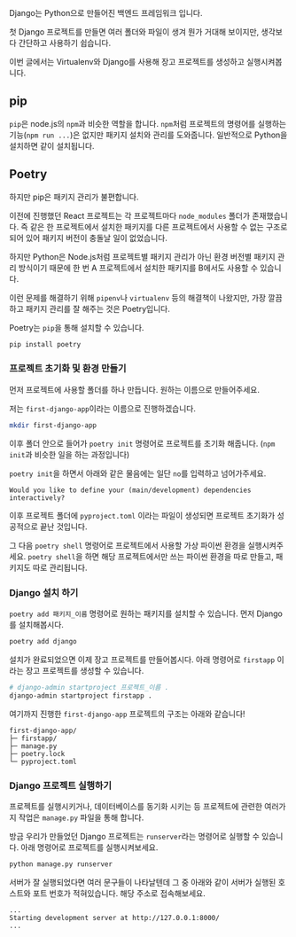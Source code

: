Django는 Python으로 만들어진 백엔드 프레임워크 입니다.

첫 Django 프로젝트를 만들면 여러 폴더와 파일이 생겨 뭔가 거대해 보이지만, 생각보다 간단하고 사용하기 쉽습니다.

이번 글에서는 Virtualenv와 Django를 사용해 장고 프로젝트를 생성하고 실행시켜봅니다.

## pip

`pip`은 node.js의 `npm`과 비슷한 역할을 합니다. `npm`처럼 프로젝트의 명령어를 실행하는 기능(`npm run ...`)은 없지만 패키지 설치와 관리를 도와줍니다. 일반적으로 Python을 설치하면 같이 설치됩니다.

## Poetry
 
하지만 pip은 패키지 관리가 불편합니다.

이전에 진행했던 React 프로젝트는 각 프로젝트마다 `node_modules` 폴더가 존재했습니다. 즉 같은 한 프로젝트에서 설치한 패키지를 다른 프로젝트에서 사용할 수 없는 구조로 되어 있어 패키지 버전이 충돌날 일이 없었습니다.

하지만 Python은 Node.js처럼 프로젝트별 패키지 관리가 아닌 환경 버전별 패키지 관리 방식이기 때문에 한 번 A 프로젝트에서 설치한 패키지를 B에서도 사용할 수 있습니다.

이런 문제를 해결하기 위해 `pipenv`나 `virtualenv` 등의 해결책이 나왔지만, 가장 깔끔하고 패키지 관리를 잘 해주는 것은 Poetry입니다.

Poetry는 `pip`을 통해 설치할 수 있습니다.

```sh
pip install poetry
```

### 프로젝트 초기화 및 환경 만들기

먼저 프로젝트에 사용할 폴더를 하나 만듭니다. 원하는 이름으로 만들어주세요.

저는 `first-django-app`이라는 이름으로 진행하겠습니다.

```sh
mkdir first-django-app
```

이후 폴더 안으로 들어가 `poetry init` 명령어로 프로젝트를 초기화 해줍니다. (`npm init`과 비슷한 일을 하는 과정입니다)

`poetry init`을 하면서 아래와 같은 물음에는 일단 `no`를 입력하고 넘어가주세요.
```
Would you like to define your (main/development) dependencies interactively?
```

이후 프로젝트 폴더에 `pyproject.toml` 이라는 파일이 생성되면 프로젝트 초기화가 성공적으로 끝난 것입니다.

그 다음 `poetry shell` 명령어로 프로젝트에서 사용할 가상 파이썬 환경을 실행시켜주세요. `poetry shell`을 하면 해당 프로젝트에서만 쓰는 파이썬 환경을 따로 만들고, 패키지도 따로 관리됩니다.

### Django 설치 하기

`poetry add 패키지_이름` 명령어로 원하는 패키지를 설치할 수 있습니다. 먼저 Django를 설치해봅시다.

```sh
poetry add django
```

설치가 완료되었으면 이제 장고 프로젝트를 만들어봅시다. 아래 명령어로 `firstapp` 이라는 장고 프로젝트를 생성할 수 있습니다.

```sh
# django-admin startproject 프로젝트_이름 .
django-admin startproject firstapp .
```

여기까지 진행한 `first-django-app` 프로젝트의 구조는 아래와 같습니다!
```
first-django-app/
├─ firstapp/
├─ manage.py
├─ poetry.lock
└─ pyproject.toml
```

### Django 프로젝트 실행하기

프로젝트를 실행시키거나, 데이터베이스를 동기화 시키는 등 프로젝트에 관련한 여러가지 작업은 `manage.py` 파일을 통해 합니다.

방금 우리가 만들었던 Django 프로젝트는 `runserver`라는 명령어로 실행할 수 있습니다. 아래 명령어로 프로젝트를 실행시켜보세요.

```sh
python manage.py runserver
```

서버가 잘 실행되었다면 여러 문구들이 나타날텐데 그 중 아래와 같이 서버가 실행된 호스트와 포트 번호가 적혀있습니다. 해당 주소로 접속해보세요.

```
...
Starting development server at http://127.0.0.1:8000/
...
```